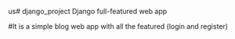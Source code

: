 us# django_project
Django full-featured web app

#It is a simple blog web app with all the featured (login and register) 
